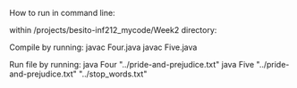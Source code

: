 How to run in command line:

within /projects/besito-inf212_mycode/Week2 directory: 

Compile by running:
    javac Four.java
    javac Five.java
 
Run file by running:
    java Four "../pride-and-prejudice.txt"
    java Five "../pride-and-prejudice.txt" "../stop_words.txt"